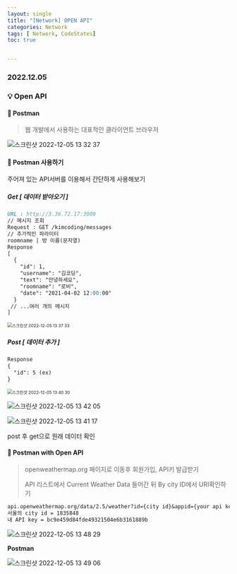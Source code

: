 ```yaml
---
layout: single
title: "[Network] OPEN API"
categories: Network
tags: [ Network, CodeStates]
toc: true


---
```


### 2022.12.05

### 💡  Open API

#### 📌 Postman

> 웹 개발에서 사용하는 대표적인 클라이언트 브라우저

![스크린샷 2022-12-05 13 32 37](https://user-images.githubusercontent.com/104547038/205550161-7a8bf220-6652-4312-ae56-8d1fbc2144db.png)



#### 📌 Postman 사용하기 

주어져 있는 API서버를 이용해서 간단하게 사용해보기 

##### Get [ 데이터 받아오기 ]

```md
URL : http://3.36.72.17:3000
// 메시지 조회 
Request : GET /kimcoding/messages
// 추가적인 파라미터 
roomname | 방 이름(문자열)
Response
[
  {
    "id": 1,
    "username": "김코딩",
    "text": "안녕하세요",
    "roomname": "로비",
    "date": "2021-04-02 12:00:00"
  }
 // ...여러 개의 메시지
]
```



<img src="https://user-images.githubusercontent.com/104547038/205550704-296329e1-4379-4a17-9eff-3d6a00d08e28.png" alt="스크린샷 2022-12-05 13 37 33" style="zoom:67%;" />

##### Post [ 데이터 추가 ]

```md
Response
{
  "id": 5 (ex)
}
```

<img src="https://user-images.githubusercontent.com/104547038/205551002-7aa3699b-94fa-4e41-b3f0-b3e2f0d74fa0.png" alt="스크린샷 2022-12-05 13 40 30" style="zoom:67%;" />

![스크린샷 2022-12-05 13 42 05](https://user-images.githubusercontent.com/104547038/205551155-663c0a6a-60f6-46a2-bee9-970dc806eaed.png)



![스크린샷 2022-12-05 13 41 17](https://user-images.githubusercontent.com/104547038/205551074-3a3195f9-ad88-4304-afcb-ee74641ed005.png)

post 후 get으로 원래 데이터 확인 

#### 📌 Postman with Open API

> openweathermap.org 페이지로 이동후 회원가입, API키 발급받기 
>
> API 리스트에서 Current Weather Data 들어간 뒤 By city ID에서 URI확인하기 

```md
api.openweathermap.org/data/2.5/weather?id={city id}&appid={your api key}
서울의 city id = 1835848
내 API key = bc9e459d84fde49321504e6b3161889b
```

![스크린샷 2022-12-05 13 48 29](https://user-images.githubusercontent.com/104547038/205551824-7b9670d0-e706-4c1d-a6b2-47fc352d4c8e.png)

**Postman**

![스크린샷 2022-12-05 13 49 06](https://user-images.githubusercontent.com/104547038/205551908-e7276004-3cac-4e3f-b186-d1abd7c7506e.png)